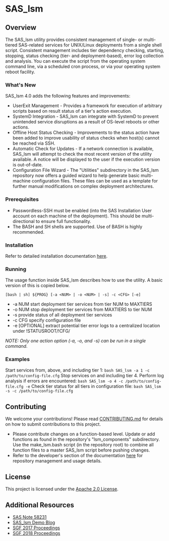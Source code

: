# SAS_lsm

## Overview

The  SAS_lsm utility provides consistent management of single- or multi-tiered SAS-related services for UNIX/Linux deployments from a single shell script. Consistent management includes tier dependency checking, starting, stopping, status checking (tier- and deployment-based), error log collection and analysis. You can execute the script from the operating system command line, via  a scheduled cron process, or via your operating system reboot facility.

### What's New

SAS_lsm 4.0 adds the following features and improvements:

* UserExit Management - Provides a framework for execution of arbitrary scripts based on result status of a tier's action execution. 
* SystemD Integration - SAS_lsm can integrate with SystemD to prevent unintended service disruptions as a result of OS-level reboots or other actions.
* Offline Host Status Checking - Improvements to the status action have been added to improve usability of status checks when host(s) cannot be reached via SSH.
* Automatic Check for Updates - If a network connection is available, SAS_lsm will attempt to check the most recent version of the utility available. A notice will be displayed to the user if the execution version is out-of-date.
* Configuration File Wizard - The "Utilities" subdirectory in the SAS_lsm repository now offers a guided wizard to help generate basic multi-machine configuration files. These files can be used as a template for further manual modifications on complex deployment architectures.

### Prerequisites

* Passwordless-SSH must be enabled (into the SAS Installation  User account on each machine of the deployment). This should be multi-directional to ensure full functionality.
* The BASH and SH shells are supported. Use of BASH is highly recommended.

### Installation

Refer to detailed installation documentation [here](http://toothless.unx.sas.com). 

### Running

The usage function inside SAS_lsm describes how to use the utility. A basic version of this is copied below.

`[bash | sh] ${PROG} [-a <NUM> | -o <NUM> | -s] -c <CFG> [-e]`

* -a NUM     start deployment tier services from tier NUM to MAXTIERS
* -o NUM     stop deployment tier services from MAXTIERS to tier NUM
* -s         provide status of all deployment tier services
* -c CFG     specify configuration file
* -e         [OPTIONAL] extract potential tier error logs to a centralized location under !STATUSROOT/!CFG/

*NOTE: Only one action option (-a, -o, and -s) can be run in a single command.*


### Examples

Start services from, above, and including tier 1: `bash SAS_lsm -a 1 -c /path/to/config-file.cfg`
Stop services on and including tier 4. Perform log analysis if errors are encountered: `bash SAS_lsm -o 4 -c /path/to/config-file.cfg -e`
Check tier status for all tiers in configuration file: `bash SAS_lsm -s -c /path/to/config-file.cfg`

## Contributing

We welcome your contributions! Please read [CONTRIBUTING.md](CONTRIBUTING.md) for details on how to submit contributions to this project.

* Please contribute changes on a function-based level. Update or add functions as found in the repository's "lsm_components" subdirectory. Use the make_lsm.bash script (in the repository root) to combine all function files to a master SAS_lsm script before pushing changes.
* Refer to the developer's section of the documentation [here](http://toothless.unx.sas.com) for repository management and usage details.

## License

This project is licensed under the [Apache 2.0 License](LICENSE).

## Additional Resources

* [SAS Note 58231](http://support.sas.com/kb/58/231.html)
* [SAS_lsm Demo Blog](https://communities.sas.com/t5/SAS-Communities-Library/The-SAS-lsm-Utility-Makes-it-Easy-to-Control-SAS-Servers-in-a/ta-p/418165)
* [SGF 2017 Proceedings](http://support.sas.com/resources/papers/automating-management-unix-linux-multi-tiered-sas-services.pdf)
* [SGF 2018 Proceedings](https://www.sas.com/content/dam/SAS/support/en/sas-global-forum-proceedings/2018/1921-2018.pdf)